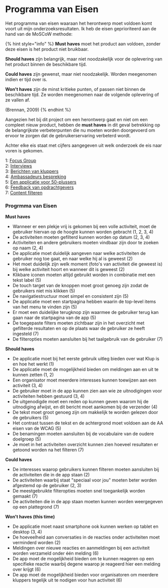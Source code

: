 # Programma van Eisen

Het programma van eisen waaraan het herontwerp moet voldoen komt voort uit mijn onderzoeksresultaten. Ik heb de eisen geprioriteerd aan de hand van de MoSCoW methode:

{% hint style="info" %}
**Must haves** moet het product aan voldoen, zonder deze eisen is het product niet bruikbaar.

**Should haves** zijn belangrijk, maar niet noodzakelijk voor de oplevering van het product binnen de beschikbare tijd.

**Could haves** zijn gewenst, maar niet noodzakelijk. Worden meegenomen indien er tijd over is.

**Won't haves** zijn de minst kritieke punten, of passen niet binnen de beschikbare tijd. Ze worden meegenomen naar de volgende oplevering of ze vallen af.

\(Brennan, 2009\)
{% endhint %}

Aangezien het bij dit project om een herontwerp gaat en niet om een compleet nieuw product, hebben de **must haves** in dit geval betrekking op de belangrijkste verbeterpunten die nu moeten worden doorgevoerd om ervoor te zorgen dat de gebruikerservaring verbeterd wordt.

Achter elke eis staat met cijfers aangegeven uit welk onderzoek de eis naar voren is gekomen.

1: [Focus Group](de-kluppers/focus-group.md)  
2: [Interviews](de-kluppers/interviews.md)  
3: [Berichten van kluppers](de-kluppers/klachten-van-kluppers.md)  
4: [Ambassadeurs bespreking](de-kluppers/ambassadeurs-bespreking.md)  
5: [Een applicatie voor 50-plussers](een-applicatie-voor-50-plussers.md)  
6: [Feedback van opdrachtgevers](../het-redesign/prototype-0.3/feedback-van-opdrachtgevers.md)  
7: [Content filteren](content-filteren.md)

### Progrmma van Eisen

**Must haves**

* Wanneer er een plekje vrij is gekomen bij een volle activiteit, moet de gebruiker hiervan op de hoogte kunnen worden gebracht \(1, 2, 3, 4\)
* De activiteiten moeten gefilterd kunnen worden op datum \(2, 3, 4\)
* Activiteiten en andere gebruikers moeten vindbaar zijn door te zoeken op naam \(2, 4\)
* De applicatie moet duidelijk aangeven naar welke activiteiten de gebruiker nog toe gaat, en naar welke hij al is geweest \(2\)
* Het moet duidelijk zijn welk moment \(foto's van activiteit die geweest is\) bij welke activiteit hoort en wanneer dit is geweest \(2\)
* Klikbare iconen moeten altijd gebruikt worden in combinatie met een tekst label \(5\)
* De touch target van de knoppen moet groot genoeg zijn zodat de gebruikers niet mis klikken \(5\)
* De navigatiestructuur moet simpel en consistent zijn \(5\)
* De applicatie moet een startpagina hebben waarin de top-level items van het menu te vinden zijn \(5\)
* Er moet een duidelijke terugknop zijn waarmee de gebruiker terug kan gaan naar de startpagina van de app \(5\)
* De toegepaste filters moeten zichtbaar zijn in het overzicht met gefilterde resultaten en op de plaats waar de gebruiker ze heeft ingesteld \(7\)
* De filteropties moeten aansluiten bij het taalgebruik van de gebruiker \(7\)

**Should haves**

* De applicatie moet bij het eerste gebruik uitleg bieden over wat Klup is en hoe het werkt \(1\)
* De applicatie moet de mogelijkheid bieden om meldingen aan en uit te kunnen zetten \(1, 2\)
* Een organisator moet meerdere interesses kunnen toewijzen aan een activiteit \(3, 4\)
* De gebruiker moet in de app kunnen zien aan wie ze uitnodigingen voor activiteiten hebben gestuurd \(3, 4\)
* De uitgenodigde moet een reden op kunnen geven waarom hij de uitnodiging afwijst, en dit bericht moet aankomen bij de verzender \(4\)
* De tekst moet groot genoeg zijn om makkelijk te worden gelezen door de gebruikers \(5\)
* Het contrast tussen de tekst en de achtergrond moet voldoen aan de AA eisen van de WCAG \(5\)
* De benamingen moeten aansluiten bij de vocabulaire van de oudere doelgroep \(5\)
* Je moet in het activiteiten overzicht kunnen zien hoeveel resultaten er getoond worden na het filteren \(7\)

**Could haves**

* De interesses waarop gebruikers kunnen filteren moeten aansluiten bij de activiteiten die in de app staan \(2\)
* De activiteiten waarbij staat "speciaal voor jou" moeten beter worden afgestemd op de gebruiker \(2, 3\)
* De meestgebruikte filteropties moeten snel toegankelijk worden gemaakt \(7\)
* De activiteiten die in de app staan moeten kunnen worden weergegeven op een plattegrond \(7\)

**Won't haves \(this time\)**

* De applicatie moet naast smartphone ook kunnen werken op tablet en desktop \(3, 4\)
* De hoeveelheid aan conversaties in de reacties onder activiteiten moet verminderd worden \(2\)
* Meldingen over nieuwe reacties en aanmeldingen bij een activiteit worden verzameld onder één melding \(6\)
* De app moet de mogelijkheid bieden om te kunnen reageren op een specifieke reactie waarbij degene waarop je reageerd hier een melding over krijgt \(6\)
* De app moet de mogelijkheid bieden voor organisatoren om meerdere kluppers tegelijk uit te nodigen voor hun activiteit \(6\)

